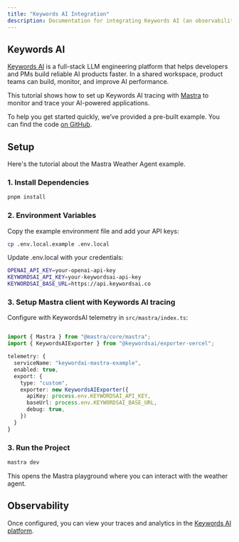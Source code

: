 ```yaml
---
title: "Keywords AI Integration"
description: Documentation for integrating Keywords AI (an observability platform for LLM applications) with Mastra.
---
```


## Keywords AI

[Keywords AI](https://docs.keywordsai.co/get-started/overview) is a full-stack LLM engineering platform that helps developers and PMs build reliable AI products faster. In a shared workspace, product teams can build, monitor, and improve AI performance.

This tutorial shows how to set up Keywords AI tracing with [Mastra](https://mastra.ai/) to monitor and trace your AI-powered applications.

To help you get started quickly, we’ve provided a pre-built example. You can find the code [on GitHub](https://github.com/Keywords-AI/keywordsai-example-projects/tree/main/mastra-ai-weather-agent).

## Setup

Here's the tutorial about the Mastra Weather Agent example.

### 1. Install Dependencies

```bash copy
pnpm install
```

### 2. Environment Variables

Copy the example environment file and add your API keys:

```bash copy
cp .env.local.example .env.local
```

Update .env.local with your credentials:

```bash .env.local copy
OPENAI_API_KEY=your-openai-api-key
KEYWORDSAI_API_KEY=your-keywordsai-api-key
KEYWORDSAI_BASE_URL=https://api.keywordsai.co
```

### 3. Setup Mastra client with Keywords AI tracing

Configure with KeywordsAI telemetry in `src/mastra/index.ts`:

```typescript filename="src/mastra/index.ts" showLineNumbers copy

import { Mastra } from "@mastra/core/mastra";
import { KeywordsAIExporter } from "@keywordsai/exporter-vercel";

telemetry: {
  serviceName: "keywordai-mastra-example",
  enabled: true,
  export: {
    type: "custom",
    exporter: new KeywordsAIExporter({
      apiKey: process.env.KEYWORDSAI_API_KEY,
      baseUrl: process.env.KEYWORDSAI_BASE_URL,
      debug: true,
    })
  }
}
```

### 3. Run the Project

```bash copy
mastra dev
```

This opens the Mastra playground where you can interact with the weather agent.

## Observability

Once configured, you can view your traces and analytics in the [Keywords AI platform](https://platform.keywordsai.co/platform/traces).
